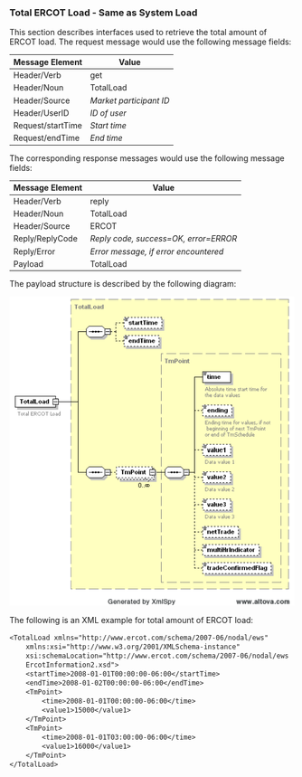 ### Total ERCOT Load - Same as System Load

This section describes interfaces used to retrieve the total amount of
ERCOT load. The request message would use the following message
fields:

| <span class="mark">Message Element</span> | <span class="mark">Value</span> |
|-------------------------------------------|---------------------------------|
| Header/Verb                               | get                             |
| Header/Noun                               | TotalLoad                       |
| Header/Source                             | *Market participant ID*         |
| Header/UserID                             | *ID of user*                    |
| Request/startTime                         | *Start time*                    |
| Request/endTime                           | *End time*                      |

The corresponding response messages would use the following message
fields:

| <span class="mark">Message Element</span> | <span class="mark">Value</span>       |
|-------------------------------------------|---------------------------------------|
| Header/Verb                               | reply                                 |
| Header/Noun                               | TotalLoad                             |
| Header/Source                             | ERCOT                                 |
| Reply/ReplyCode                           | *Reply code, success=OK, error=ERROR* |
| Reply/Error                               | *Error message, if error encountered* |
| Payload                                   | TotalLoad                             |

The payload structure is described by the following diagram:

![TotalLoad Structure](../Images/TotalLoad_Structure.png)

The following is an XML example for total amount of ERCOT load:

~~~
<TotalLoad xmlns="http://www.ercot.com/schema/2007-06/nodal/ews"
    xmlns:xsi="http://www.w3.org/2001/XMLSchema-instance"
    xsi:schemaLocation="http://www.ercot.com/schema/2007-06/nodal/ews
    ErcotInformation2.xsd">
    <startTime>2008-01-01T00:00:00-06:00</startTime>
    <endTime>2008-01-02T00:00:00-06:00</endTime>
    <TmPoint>
        <time>2008-01-01T00:00:00-06:00</time>
        <value1>15000</value1>
    </TmPoint>
    <TmPoint>
        <time>2008-01-01T03:00:00-06:00</time>
        <value1>16000</value1>
    </TmPoint>
</TotalLoad>
~~~
